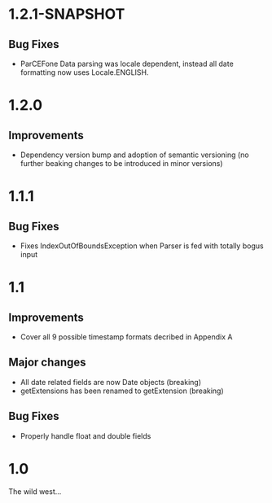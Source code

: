 <!--

 (C) Copyright 2016 Fluenda.

 Licensed under the Apache License, Version 2.0 (the "License");
 you may not use this file except in compliance with the License.
 You may obtain a copy of the License at

     http://www.apache.org/licenses/LICENSE-2.0

 Unless required by applicable law or agreed to in writing, software
 distributed under the License is distributed on an "AS IS" BASIS,
 WITHOUT WARRANTIES OR CONDITIONS OF ANY KIND, either express or implied.
 See the License for the specific language governing permissions and
 limitations under the License.

-->

# 1.2.1-SNAPSHOT
## Bug Fixes
* ParCEFone Data parsing was locale dependent, instead all date formatting 
  now uses Locale.ENGLISH. 

# 1.2.0
## Improvements
* Dependency version bump and adoption of semantic versioning (no further 
  beaking changes to be introduced in minor versions)

# 1.1.1
## Bug Fixes
* Fixes IndexOutOfBoundsException when Parser is fed with totally bogus 
  input

# 1.1 
## Improvements
* Cover all 9 possible timestamp formats decribed in Appendix A

## Major changes
* All date related fields are now Date objects (breaking)
* getExtensions has been renamed to getExtension (breaking)

## Bug Fixes
* Properly handle float and double fields

# 1.0

The wild west...
